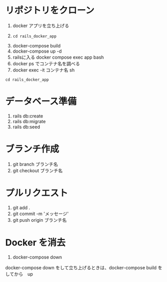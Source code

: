 # リポジトリをクローン
1. docker アプリを立ち上げる
2. ```
   cd rails_docker_app
   ```
5. docker-compose build
6. docker-compose up -d
7. railsに入る
   docker compose exec app bash
8. docker ps でコンテナ名を調べる
9. docker exec -it コンテナ名 sh

```
cd rails_docker_app
```
# データベース準備  
1. rails db:create
2. rails db:migrate
3. rails db:seed
# ブランチ作成 
1. git branch ブランチ名
2. git checkout ブランチ名
# プルリクエスト
1. git add .
2. git commit -m 'メッセージ'
3. git push origin ブランチ名
# Docker を消去
1. docker-compose down

docker-compose down をして立ち上げるときは、docker-compose build をしてから　up

